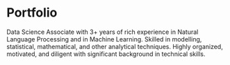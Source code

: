 # Portfolio
<!-- Portfolio Description -->

Data Science Associate with 3+ years of rich experience in Natural Language Processing and in Machine Learning. 
Skilled in modelling, statistical, mathematical, and other analytical techniques. 
Highly organized, motivated, and diligent with significant background in technical skills.
